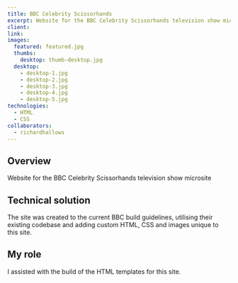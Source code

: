 ```yaml
---
title: BBC Celebrity Scissorhands
excerpt: Website for the BBC Celebrity Scissorhands television show microsite
client:
link:
images:
  featured: featured.jpg
  thumbs:
    desktop: thumb-desktop.jpg
  desktop:
    - desktop-1.jpg
    - desktop-2.jpg
    - desktop-3.jpg
    - desktop-4.jpg
    - desktop-5.jpg
technologies:
  - HTML
  - CSS
collaborators:
  - richardhallows
---
```


## Overview

Website for the BBC Celebrity Scissorhands television show microsite

## Technical solution

The site was created to the current BBC build guidelines, utilising their existing codebase and adding custom HTML, CSS and images unique to this site.

## My role

I assisted with the build of the HTML templates for this site.
